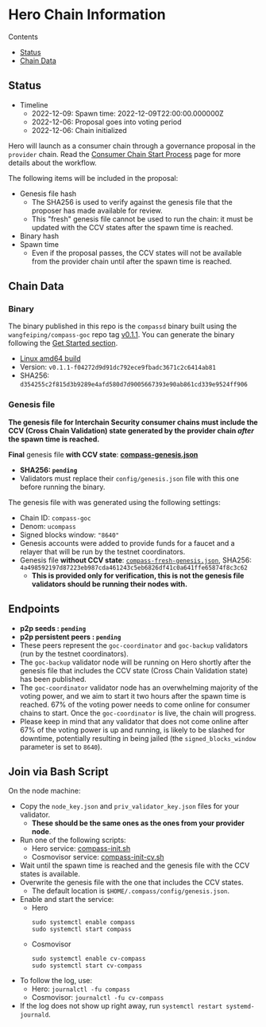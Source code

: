 # Hero Chain Information

Contents

* [Status](#status)
* [Chain Data](#chain-data)

## Status

* Timeline
  * 2022-12-09: Spawn time: 2022-12-09T22:00:00.000000Z 
  * 2022-12-06: Proposal goes into voting period
  * 2022-12-06: Chain initialized

Hero will launch as a consumer chain through a governance proposal in the `provider` chain. Read the [Consumer Chain Start Process](https://github.com/WALL-E/ics-compass/blob/main/Consumer-Chain-Start-Process.md) page for more details about the workflow.

The following items will be included in the proposal:
* Genesis file hash
  * The SHA256 is used to verify against the genesis file that the proposer has made available for review.
  * This "fresh" genesis file cannot be used to run the chain: it must be updated with the CCV states after the spawn time is reached.
* Binary hash
* Spawn time
  * Even if the proposal passes, the CCV states will not be available from the provider chain until after the spawn time is reached.

## Chain Data

### Binary

The binary published in this repo is the `compassd` binary built using the `wangfeiping/compass-goc` repo tag [v0.1.1](https://github.com/wangfeiping/compass-goc/releases/tag/v0.1.1). You can generate the binary following the [Get Started section](https://github.com/wangfeiping/compass-goc#build-and-run-instructions).

  * [Linux amd64 build](compassd)
  * Version: `v0.1.1-f04272d9d91dc792ece9fbadc3671c2c6414ab81`
  * SHA256: `d354255c2f815d3b9289e4afd580d7d9005667393e90ab861cd339e9524ff906`

### Genesis file

**The genesis file for Interchain Security consumer chains must include the CCV (Cross Chain Validation) state generated by the provider chain _after_ the spawn time is reached.**

**Final** genesis file **with CCV state**: **[compass-genesis.json](compass-genesis.json)**
- **SHA256: `pending`**
- Validators must replace their `config/genesis.json` file with this one before running the binary.

The genesis file with was generated using the following settings:

* Chain ID: `compass-goc`
* Denom: `ucompass`
* Signed blocks window: `"8640"`
* Genesis accounts were added to provide funds for a faucet and a relayer that will be run by the testnet coordinators.
* Genesis file **without CCV state**: [`compass-fresh-genesis.json`](compass-fresh-genesis.json), SHA256: `4a498592197d87223eb987cda461243c5eb6826df41c0a641ffe65874f8c3c62`
  * **This is provided only for verification, this is not the genesis file validators should be running their nodes with.**

## Endpoints

* **p2p seeds : `pending`**
* **p2p persistent peers : `pending`**
* These peers represent the `goc-coordinator` and `goc-backup` validators (run by the testnet coordinators). 
* The `goc-backup` validator node will be running on Hero shortly after the genesis file that includes the CCV state (Cross Chain Validation state) has been published.
* The `goc-coordinator` validator node has an overwhelming majority of the voting power, and we aim to start it two hours after the spawn time is reached. 67% of the voting power needs to come online for consumer chains to start. Once the `goc-coordinator` is live, the chain will progress.
* Please keep in mind that any validator that does not come online after 67% of the voting power is up and running, is likely to be slashed for downtime, potentially resulting in being jailed (the `signed_blocks_window` parameter is set to `8640`).

## Join via Bash Script

On the node machine:
- Copy the `node_key.json` and `priv_validator_key.json` files for your validator.
  - **These should be the same ones as the ones from your provider node**.
- Run one of the following scripts:
  - Hero service: [compass-init.sh](compass-init.sh)
  - Cosmovisor service: [compass-init-cv.sh](compass-init-cv.sh)
- Wait until the spawn time is reached and the genesis file with the CCV states is available.
- Overwrite the genesis file with the one that includes the CCV states.
  - The default location is `$HOME/.compass/config/genesis.json`.
- Enable and start the service:
  - Hero
    ```
    sudo systemctl enable compass
    sudo systemctl start compass
    ```
  - Cosmovisor
    ```
    sudo systemctl enable cv-compass
    sudo systemctl start cv-compass
    ```
- To follow the log, use:
  - Hero: `journalctl -fu compass`
  - Cosmovisor: `journalctl -fu cv-compass`
- If the log does not show up right away, run `systemctl restart systemd-journald`.
